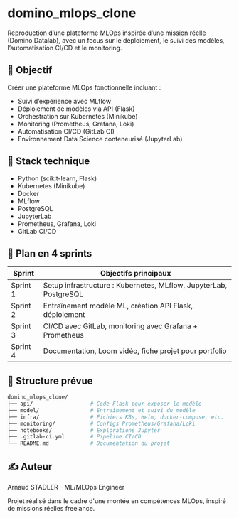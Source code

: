 # domino_mlops_clone

Reproduction d’une plateforme MLOps inspirée d’une mission réelle (Domino Datalab), avec un focus sur le déploiement, le suivi des modèles, l’automatisation CI/CD et le monitoring.

## 🚀 Objectif

Créer une plateforme MLOps fonctionnelle incluant :
- Suivi d’expérience avec MLflow
- Déploiement de modèles via API (Flask)
- Orchestration sur Kubernetes (Minikube)
- Monitoring (Prometheus, Grafana, Loki)
- Automatisation CI/CD (GitLab CI)
- Environnement Data Science conteneurisé (JupyterLab)

## 🧱 Stack technique

- Python (scikit-learn, Flask)
- Kubernetes (Minikube)
- Docker
- MLflow
- PostgreSQL
- JupyterLab
- Prometheus, Grafana, Loki
- GitLab CI/CD

## 📅 Plan en 4 sprints

| Sprint | Objectifs principaux |
|--------|----------------------|
| Sprint 1 | Setup infrastructure : Kubernetes, MLflow, JupyterLab, PostgreSQL |
| Sprint 2 | Entraînement modèle ML, création API Flask, déploiement |
| Sprint 3 | CI/CD avec GitLab, monitoring avec Grafana + Prometheus |
| Sprint 4 | Documentation, Loom vidéo, fiche projet pour portfolio |

## 📁 Structure prévue
```bash
domino_mlops_clone/
├── api/                  # Code Flask pour exposer le modèle
├── model/                # Entraînement et suivi du modèle
├── infra/                # Fichiers K8s, Helm, docker-compose, etc.
├── monitoring/           # Configs Prometheus/Grafana/Loki
├── notebooks/            # Explorations Jupyter
├── .gitlab-ci.yml        # Pipeline CI/CD
└── README.md             # Documentation du projet
```

## ✍️ Auteur

Arnaud STADLER - ML/MLOps Engineer

Projet réalisé dans le cadre d'une montée en compétences MLOps, inspiré de missions réelles freelance.

